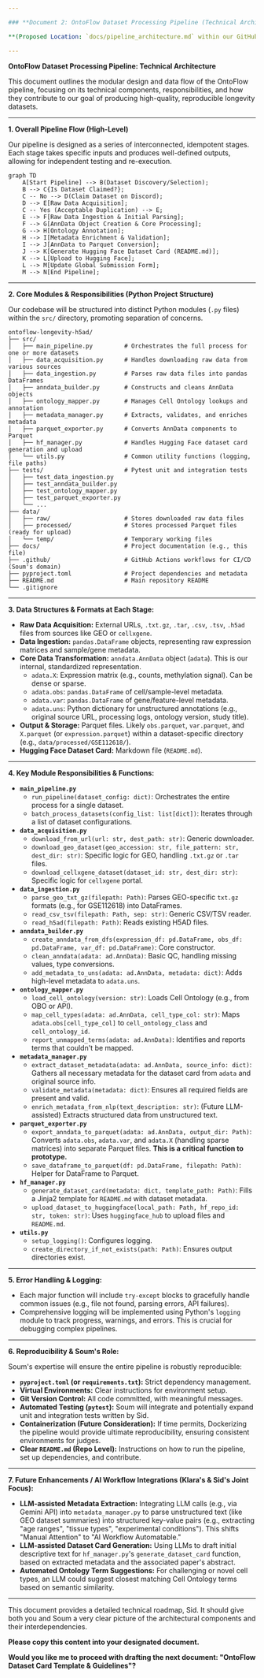 ```yaml
---

### **Document 2: OntoFlow Dataset Processing Pipeline (Technical Architecture)**

**(Proposed Location: `docs/pipeline_architecture.md` within our GitHub Repository)**

---
```


**OntoFlow Dataset Processing Pipeline: Technical Architecture**

This document outlines the modular design and data flow of the OntoFlow pipeline, focusing on its technical components, responsibilities, and how they contribute to our goal of producing high-quality, reproducible longevity datasets.

---

**1. Overall Pipeline Flow (High-Level)**

Our pipeline is designed as a series of interconnected, idempotent stages. Each stage takes specific inputs and produces well-defined outputs, allowing for independent testing and re-execution.

```mermaid
graph TD
    A[Start Pipeline] --> B(Dataset Discovery/Selection);
    B --> C{Is Dataset Claimed?};
    C -- No --> D(Claim Dataset on Discord);
    D --> E[Raw Data Acquisition];
    C -- Yes (Acceptable Duplication) --> E;
    E --> F[Raw Data Ingestion & Initial Parsing];
    F --> G[AnnData Object Creation & Core Processing];
    G --> H[Ontology Annotation];
    H --> I[Metadata Enrichment & Validation];
    I --> J[AnnData to Parquet Conversion];
    J --> K[Generate Hugging Face Dataset Card (README.md)];
    K --> L[Upload to Hugging Face];
    L --> M[Update Global Submission Form];
    M --> N[End Pipeline];
```

---

**2. Core Modules & Responsibilities (Python Project Structure)**

Our codebase will be structured into distinct Python modules (`.py` files) within the `src/` directory, promoting separation of concerns.

```
ontoflow-longevity-h5ad/
├── src/
│   ├── main_pipeline.py         # Orchestrates the full process for one or more datasets
│   ├── data_acquisition.py      # Handles downloading raw data from various sources
│   ├── data_ingestion.py        # Parses raw data files into pandas DataFrames
│   ├── anndata_builder.py       # Constructs and cleans AnnData objects
│   ├── ontology_mapper.py       # Manages Cell Ontology lookups and annotation
│   ├── metadata_manager.py      # Extracts, validates, and enriches metadata
│   ├── parquet_exporter.py      # Converts AnnData components to Parquet
│   ├── hf_manager.py            # Handles Hugging Face dataset card generation and upload
│   └── utils.py                 # Common utility functions (logging, file paths)
├── tests/                       # Pytest unit and integration tests
│   ├── test_data_ingestion.py
│   ├── test_anndata_builder.py
│   ├── test_ontology_mapper.py
│   ├── test_parquet_exporter.py
│   └── ...
├── data/
│   ├── raw/                     # Stores downloaded raw data files
│   ├── processed/               # Stores processed Parquet files (ready for upload)
│   └── temp/                    # Temporary working files
├── docs/                        # Project documentation (e.g., this file)
├── .github/                     # GitHub Actions workflows for CI/CD (Soum's domain)
├── pyproject.toml               # Project dependencies and metadata
├── README.md                    # Main repository README
└── .gitignore
```

---

**3. Data Structures & Formats at Each Stage:**

* **Raw Data Acquisition:** External URLs, `.txt.gz`, `.tar`, `.csv`, `.tsv`, `.h5ad` files from sources like GEO or `cellxgene`.
* **Data Ingestion:** `pandas.DataFrame` objects, representing raw expression matrices and sample/gene metadata.
* **Core Data Transformation:** `anndata.AnnData` object (`adata`). This is our internal, standardized representation.
    * `adata.X`: Expression matrix (e.g., counts, methylation signal). Can be dense or sparse.
    * `adata.obs`: `pandas.DataFrame` of cell/sample-level metadata.
    * `adata.var`: `pandas.DataFrame` of gene/feature-level metadata.
    * `adata.uns`: Python dictionary for unstructured annotations (e.g., original source URL, processing logs, ontology version, study title).
* **Output & Storage:** Parquet files. Likely `obs.parquet`, `var.parquet`, and `X.parquet` (or `expression.parquet`) within a dataset-specific directory (e.g., `data/processed/GSE112618/`).
* **Hugging Face Dataset Card:** Markdown file (`README.md`).

---

**4. Key Module Responsibilities & Functions:**

* **`main_pipeline.py`**
    * `run_pipeline(dataset_config: dict)`: Orchestrates the entire process for a single dataset.
    * `batch_process_datasets(config_list: list[dict])`: Iterates through a list of dataset configurations.
* **`data_acquisition.py`**
    * `download_from_url(url: str, dest_path: str)`: Generic downloader.
    * `download_geo_dataset(geo_accession: str, file_pattern: str, dest_dir: str)`: Specific logic for GEO, handling `.txt.gz` or `.tar` files.
    * `download_cellxgene_dataset(dataset_id: str, dest_dir: str)`: Specific logic for `cellxgene` portal.
* **`data_ingestion.py`**
    * `parse_geo_txt_gz(filepath: Path)`: Parses GEO-specific `txt.gz` formats (e.g., for GSE112618) into DataFrames.
    * `read_csv_tsv(filepath: Path, sep: str)`: Generic CSV/TSV reader.
    * `read_h5ad(filepath: Path)`: Reads existing H5AD files.
* **`anndata_builder.py`**
    * `create_anndata_from_dfs(expression_df: pd.DataFrame, obs_df: pd.DataFrame, var_df: pd.DataFrame)`: Core constructor.
    * `clean_anndata(adata: ad.AnnData)`: Basic QC, handling missing values, type conversions.
    * `add_metadata_to_uns(adata: ad.AnnData, metadata: dict)`: Adds high-level metadata to `adata.uns`.
* **`ontology_mapper.py`**
    * `load_cell_ontology(version: str)`: Loads Cell Ontology (e.g., from OBO or API).
    * `map_cell_types(adata: ad.AnnData, cell_type_col: str)`: Maps `adata.obs[cell_type_col]` to `cell_ontology_class` and `cell_ontology_id`.
    * `report_unmapped_terms(adata: ad.AnnData)`: Identifies and reports terms that couldn't be mapped.
* **`metadata_manager.py`**
    * `extract_dataset_metadata(adata: ad.AnnData, source_info: dict)`: Gathers all necessary metadata for the dataset card from `adata` and original source info.
    * `validate_metadata(metadata: dict)`: Ensures all required fields are present and valid.
    * `enrich_metadata_from_nlp(text_description: str)`: (Future LLM-assisted) Extracts structured data from unstructured text.
* **`parquet_exporter.py`**
    * `export_anndata_to_parquet(adata: ad.AnnData, output_dir: Path)`: Converts `adata.obs`, `adata.var`, and `adata.X` (handling sparse matrices) into separate Parquet files. **This is a critical function to prototype.**
    * `save_dataframe_to_parquet(df: pd.DataFrame, filepath: Path)`: Helper for DataFrame to Parquet.
* **`hf_manager.py`**
    * `generate_dataset_card(metadata: dict, template_path: Path)`: Fills a Jinja2 template for `README.md` with dataset metadata.
    * `upload_dataset_to_huggingface(local_path: Path, hf_repo_id: str, token: str)`: Uses `huggingface_hub` to upload files and `README.md`.
* **`utils.py`**
    * `setup_logging()`: Configures logging.
    * `create_directory_if_not_exists(path: Path)`: Ensures output directories exist.

---

**5. Error Handling & Logging:**

* Each major function will include `try-except` blocks to gracefully handle common issues (e.g., file not found, parsing errors, API failures).
* Comprehensive logging will be implemented using Python's `logging` module to track progress, warnings, and errors. This is crucial for debugging complex pipelines.

---

**6. Reproducibility & Soum's Role:**

Soum's expertise will ensure the entire pipeline is robustly reproducible:

* **`pyproject.toml` (or `requirements.txt`):** Strict dependency management.
* **Virtual Environments:** Clear instructions for environment setup.
* **Git Version Control:** All code committed, with meaningful messages.
* **Automated Testing (`pytest`):** Soum will integrate and potentially expand unit and integration tests written by Sid.
* **Containerization (Future Consideration):** If time permits, Dockerizing the pipeline would provide ultimate reproducibility, ensuring consistent environments for judges.
* **Clear `README.md` (Repo Level):** Instructions on how to run the pipeline, set up dependencies, and contribute.

---

**7. Future Enhancements / AI Workflow Integrations (Klara's & Sid's Joint Focus):**

* **LLM-assisted Metadata Extraction:** Integrating LLM calls (e.g., via Gemini API) into `metadata_manager.py` to parse unstructured text (like GEO dataset summaries) into structured key-value pairs (e.g., extracting "age ranges", "tissue types", "experimental conditions"). This shifts "Manual Attention" to "AI Workflow Automatable."
* **LLM-assisted Dataset Card Generation:** Using LLMs to draft initial descriptive text for `hf_manager.py`'s `generate_dataset_card` function, based on extracted metadata and the associated paper's abstract.
* **Automated Ontology Term Suggestions:** For challenging or novel cell types, an LLM could suggest closest matching Cell Ontology terms based on semantic similarity.

---

This document provides a detailed technical roadmap, Sid. It should give both you and Soum a very clear picture of the architectural components and their interdependencies.

**Please copy this content into your designated document.**

**Would you like me to proceed with drafting the next document: "OntoFlow Dataset Card Template & Guidelines"?**